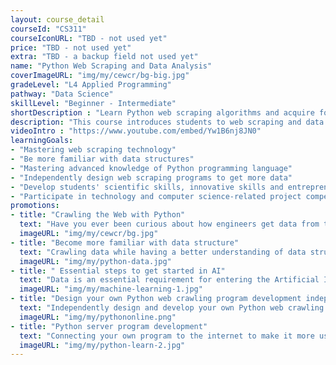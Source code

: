 ```yaml
---
layout: course_detail
courseId: "CS311"
courseIconURL: "TBD - not used yet"
price: "TBD - not used yet"
extra: "TBD - a backup field not used yet"
name: "Python Web Scraping and Data Analysis"
coverImageURL: "img/my/cewcr/bg-big.jpg"
gradeLevel: "L4 Applied Programming"
pathway: "Data Science"
skillLevel: "Beginner - Intermediate"
shortDescription : "Learn Python web scraping algorithms and acquire forefront data"
description: "This course introduces students to web scraping and data analysis application development as an L4 Applied Programming course. The course learns the core Python data crawling, masters various crawling application scenarios, learns the principles of data-driven web application development, also independently designs and completes a data monitoring/analysis web application of their own. At the end of the course, each student will complete and publish their own data monitoring website, to enrich their experience."
videoIntro : "https://www.youtube.com/embed/Yw1B6nj8JN0"
learningGoals:
- "Mastering web scraping technology"
- "Be more familiar with data structures"
- "Mastering advanced knowledge of Python programming language"
- "Independently design web scraping programs to get more data"
- "Develop students' scientific skills, innovative skills and entrepreneurial mindset"
- "Participate in technology and computer science-related project competitions"
promotions:
- title: "Crawling the Web with Python"
  text: "Have you ever been curious about how engineers get data from the Internet? Have you ever been curious about how the prices on the stock display board are obtained in real time? The answer is web crawling! Using Python, you can experience and practice web crawling rapidly."
  imageURL: "img/my/cewcr/bg.jpg"
- title: "Become more familiar with data structure"
  text: "Crawling data while having a better understanding of data structure, training to think in terms of data"
  imageURL: "img/my/python-data.jpg"
- title: " Essential steps to get started in AI"
  text: "Data is an essential requirement for entering the Artificial Intelligence, and crawlers can provide a more direct source of data to make your AI algorithms more convincing"
  imageURL: "img/my/machine-learning-1.jpg"
- title: "Design your own Python web crawling program development independently"
  text: "Independently design and develop your own Python web crawling program to get more data"
  imageURL: "img/my/pythononline.png"
- title: "Python server program development"
  text: "Connecting your own program to the internet to make it more useful."
  imageURL: "img/my/python-learn-2.jpg"
---
```

